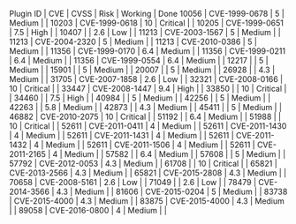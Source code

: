 Plugin ID | CVE | CVSS | Risk | Working | Done
10056 | CVE-1999-0678 | 5 | Medium |  | 
10203 | CVE-1999-0618 | 10 | Critical |  | 
10205 | CVE-1999-0651 | 7.5 | High |  | 
10407 |  | 2.6 | Low |  | 
11213 | CVE-2003-1567 | 5 | Medium |  | 
11213 | CVE-2004-2320 | 5 | Medium |  | 
11213 | CVE-2010-0386 | 5 | Medium |  | 
11356 | CVE-1999-0170 | 6.4 | Medium |  | 
11356 | CVE-1999-0211 | 6.4 | Medium |  | 
11356 | CVE-1999-0554 | 6.4 | Medium |  | 
12217 |  | 5 | Medium |  | 
15901 |  | 5 | Medium |  | 
20007 |  | 5 | Medium |  | 
26928 |  | 4.3 | Medium |  | 
31705 | CVE-2007-1858 | 2.6 | Low |  | 
32321 | CVE-2008-0166 | 10 | Critical |  | 
33447 | CVE-2008-1447 | 9.4 | High |  | 
33850 |  | 10 | Critical |  | 
34460 |  | 7.5 | High |  | 
40984 |  | 5 | Medium |  | 
42256 |  | 5 | Medium |  | 
42263 |  | 5.8 | Medium |  | 
42873 |  | 4.3 | Medium |  | 
45411 |  | 5 | Medium |  | 
46882 | CVE-2010-2075 | 10 | Critical |  | 
51192 |  | 6.4 | Medium |  | 
51988 |  | 10 | Critical |  | 
52611 | CVE-2011-0411 | 4 | Medium |  | 
52611 | CVE-2011-1430 | 4 | Medium |  | 
52611 | CVE-2011-1431 | 4 | Medium |  | 
52611 | CVE-2011-1432 | 4 | Medium |  | 
52611 | CVE-2011-1506 | 4 | Medium |  | 
52611 | CVE-2011-2165 | 4 | Medium |  | 
57582 |  | 6.4 | Medium |  | 
57608 |  | 5 | Medium |  | 
57792 | CVE-2012-0053 | 4.3 | Medium |  | 
61708 |  | 10 | Critical |  | 
65821 | CVE-2013-2566 | 4.3 | Medium |  | 
65821 | CVE-2015-2808 | 4.3 | Medium |  | 
70658 | CVE-2008-5161 | 2.6 | Low |  | 
71049 |  | 2.6 | Low |  | 
78479 | CVE-2014-3566 | 4.3 | Medium |  | 
81606 | CVE-2015-0204 | 5 | Medium |  | 
83738 | CVE-2015-4000 | 4.3 | Medium |  | 
83875 | CVE-2015-4000 | 4.3 | Medium |  | 
89058 | CVE-2016-0800 | 4 | Medium |  | 
